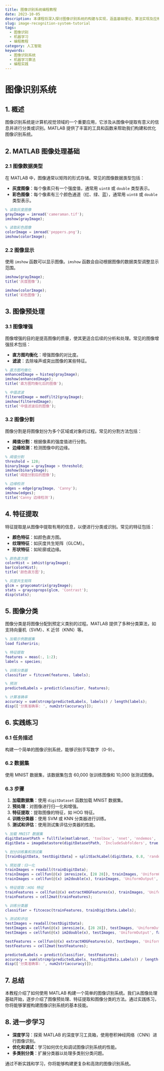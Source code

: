 ```yaml
---
title: 图像识别系统编程教程
date: 2023-10-05
description: 本课程将深入探讨图像识别系统的构建与实现，涵盖基础理论、算法实现及应用案例。
slug: image-recognition-system-tutorial
tags:
  - 图像识别
  - 机器学习
  - 编程教程
category: 人工智能
keywords:
  - 图像识别系统
  - 机器学习算法
  - 编程实践
---
```


# 图像识别系统

## 1. 概述

图像识别系统是计算机视觉领域的一个重要应用，它涉及从图像中提取有意义的信息并进行分类或识别。MATLAB 提供了丰富的工具和函数来帮助我们构建和优化图像识别系统。

## 2. MATLAB 图像处理基础

### 2.1 图像数据类型

在 MATLAB 中，图像通常以矩阵的形式存储。常见的图像数据类型包括：

- **灰度图像**：每个像素只有一个强度值，通常用 `uint8` 或 `double` 类型表示。
- **彩色图像**：每个像素有三个颜色通道（红、绿、蓝），通常用 `uint8` 或 `double` 类型表示。

```matlab
% 读取灰度图像
grayImage = imread('cameraman.tif');
imshow(grayImage);

% 读取彩色图像
colorImage = imread('peppers.png');
imshow(colorImage);
```

### 2.2 图像显示

使用 `imshow` 函数可以显示图像。`imshow` 函数会自动根据图像的数据类型调整显示范围。

```matlab
imshow(grayImage);
title('灰度图像');

imshow(colorImage);
title('彩色图像');
```

## 3. 图像预处理

### 3.1 图像增强

图像增强的目的是提高图像的质量，使其更适合后续的分析和处理。常见的图像增强技术包括：

- **直方图均衡化**：增强图像的对比度。
- **滤波**：去除噪声或突出图像的某些特征。

```matlab
% 直方图均衡化
enhancedImage = histeq(grayImage);
imshow(enhancedImage);
title('直方图均衡化后的图像');

% 中值滤波
filteredImage = medfilt2(grayImage);
imshow(filteredImage);
title('中值滤波后的图像');
```

### 3.2 图像分割

图像分割是将图像划分为多个区域或对象的过程。常见的分割方法包括：

- **阈值分割**：根据像素的强度值进行分割。
- **边缘检测**：检测图像中的边缘。

```matlab
% 阈值分割
threshold = 128;
binaryImage = grayImage > threshold;
imshow(binaryImage);
title('阈值分割后的图像');

% 边缘检测
edges = edge(grayImage, 'Canny');
imshow(edges);
title('Canny 边缘检测');
```

## 4. 特征提取

特征提取是从图像中提取有用的信息，以便进行分类或识别。常见的特征包括：

- **颜色特征**：如颜色直方图。
- **纹理特征**：如灰度共生矩阵（GLCM）。
- **形状特征**：如轮廓或边缘。

```matlab
% 颜色直方图
colorHist = imhist(grayImage);
bar(colorHist);
title('颜色直方图');

% 灰度共生矩阵
glcm = graycomatrix(grayImage);
stats = graycoprops(glcm, 'Contrast');
disp(stats);
```

## 5. 图像分类

图像分类是将图像分配到预定义类别的过程。MATLAB 提供了多种分类算法，如支持向量机（SVM）、K 近邻（KNN）等。

```matlab
% 加载示例数据集
load fisheriris;

% 特征提取
features = meas(:, 1:2);
labels = species;

% 训练分类器
classifier = fitcsvm(features, labels);

% 预测
predictedLabels = predict(classifier, features);

% 计算准确率
accuracy = sum(strcmp(predictedLabels, labels)) / length(labels);
disp(['分类准确率: ', num2str(accuracy)]);
```

## 6. 实践练习

### 6.1 任务描述

构建一个简单的图像识别系统，能够识别手写数字（0-9）。

### 6.2 数据集

使用 MNIST 数据集，该数据集包含 60,000 张训练图像和 10,000 张测试图像。

### 6.3 步骤

1. **加载数据集**：使用 `digitDataset` 函数加载 MNIST 数据集。
2. **预处理**：对图像进行归一化和增强。
3. **特征提取**：提取图像的特征，如 HOG 特征。
4. **训练分类器**：使用 SVM 或 KNN 分类器进行训练。
5. **测试和评估**：使用测试集评估分类器的性能。

```matlab
% 加载 MNIST 数据集
digitDatasetPath = fullfile(matlabroot, 'toolbox', 'nnet', 'nndemos', 'nndatasets', 'DigitDataset');
digitData = imageDatastore(digitDatasetPath, 'IncludeSubfolders', true, 'LabelSource', 'foldernames');

% 划分训练集和测试集
[trainDigitData, testDigitData] = splitEachLabel(digitData, 0.8, 'randomized');

% 预处理：归一化
trainImages = readall(trainDigitData);
trainImages = cellfun(@(x) imresize(x, [28 28]), trainImages, 'UniformOutput', false);
trainImages = cellfun(@(x) im2double(x), trainImages, 'UniformOutput', false);

% 特征提取：HOG 特征
trainFeatures = cellfun(@(x) extractHOGFeatures(x), trainImages, 'UniformOutput', false);
trainFeatures = cell2mat(trainFeatures);

% 训练分类器
classifier = fitcecoc(trainFeatures, trainDigitData.Labels);

% 测试和评估
testImages = readall(testDigitData);
testImages = cellfun(@(x) imresize(x, [28 28]), testImages, 'UniformOutput', false);
testImages = cellfun(@(x) im2double(x), testImages, 'UniformOutput', false);

testFeatures = cellfun(@(x) extractHOGFeatures(x), testImages, 'UniformOutput', false);
testFeatures = cell2mat(testFeatures);

predictedLabels = predict(classifier, testFeatures);
accuracy = sum(strcmp(predictedLabels, testDigitData.Labels)) / length(testDigitData.Labels);
disp(['分类准确率: ', num2str(accuracy)]);
```

## 7. 总结

本教程介绍了如何使用 MATLAB 构建一个简单的图像识别系统。我们从图像处理基础开始，逐步介绍了图像预处理、特征提取和图像分类的方法。通过实践练习，你将能够掌握构建图像识别系统的基本技能。

## 8. 进一步学习

- **深度学习**：探索 MATLAB 的深度学习工具箱，使用卷积神经网络（CNN）进行图像识别。
- **优化和调试**：学习如何优化和调试图像识别系统的性能。
- **多类别分类**：扩展分类器以处理多类别分类问题。

通过不断实践和学习，你将能够构建更复杂和高效的图像识别系统。